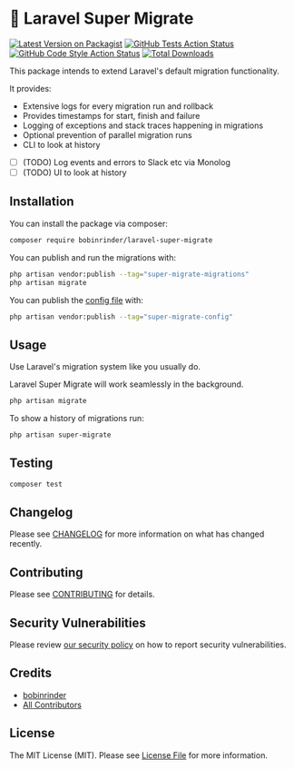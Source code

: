 # 🚀 Laravel Super Migrate

[![Latest Version on Packagist](https://img.shields.io/packagist/v/bobinrinder/laravel-super-migrate.svg?style=flat-square)](https://packagist.org/packages/bobinrinder/laravel-super-migrate)
[![GitHub Tests Action Status](https://github.com/bobinrinder/laravel-super-migrate/actions/workflows/run-tests.yml/badge.svg)](https://github.com/bobinrinder/laravel-super-migrate/actions/workflows/run-tests.yml)
[![GitHub Code Style Action Status](https://github.com/bobinrinder/laravel-super-migrate/actions/workflows/fix-php-code-style-issues.yml/badge.svg)](https://github.com/bobinrinder/laravel-super-migrate/actions/workflows/fix-php-code-style-issues.yml)
[![Total Downloads](https://img.shields.io/packagist/dt/bobinrinder/laravel-super-migrate.svg?style=flat-square)](https://packagist.org/packages/bobinrinder/laravel-super-migrate)

This package intends to extend Laravel's default migration functionality.

It provides:

-   Extensive logs for every migration run and rollback
-   Provides timestamps for start, finish and failure
-   Logging of exceptions and stack traces happening in migrations
-   Optional prevention of parallel migration runs
-   CLI to look at history
-   [ ] (TODO) Log events and errors to Slack etc via Monolog
-   [ ] (TODO) UI to look at history

## Installation

You can install the package via composer:

```bash
composer require bobinrinder/laravel-super-migrate
```

You can publish and run the migrations with:

```bash
php artisan vendor:publish --tag="super-migrate-migrations"
php artisan migrate
```

You can publish the [config file](https://github.com/bobinrinder/laravel-super-migrate/blob/main/config/super-migrate.php) with:

```bash
php artisan vendor:publish --tag="super-migrate-config"
```

<!-- Optionally, you can publish the views using

```bash
php artisan vendor:publish --tag="super-migrate-views"
``` -->

## Usage

Use Laravel's migration system like you usually do.

Laravel Super Migrate will work seamlessly in the background.

```bash
php artisan migrate
```

To show a history of migrations run:

```bash
php artisan super-migrate
```

## Testing

```bash
composer test
```

## Changelog

Please see [CHANGELOG](CHANGELOG.md) for more information on what has changed recently.

## Contributing

Please see [CONTRIBUTING](CONTRIBUTING.md) for details.

## Security Vulnerabilities

Please review [our security policy](../../security/policy) on how to report security vulnerabilities.

## Credits

-   [bobinrinder](https://github.com/bobinrinder)
-   [All Contributors](../../contributors)

## License

The MIT License (MIT). Please see [License File](LICENSE.md) for more information.
